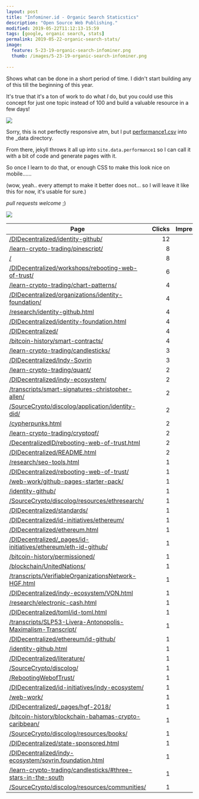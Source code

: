 ```yaml
---
layout: post
title: "Infominer.id - Organic Search Staticstics"
description: "Open Source Web Publishing."
modified: 2019-05-22T11:12:13-15:59
tags: [google, organic search, stats]
permalink: 2019-05-22-organic-search-stats/
image:
  feature: 5-23-19-organic-search-infominer.png
  thumb: /images/5-23-19-organic-search-infominer.png
  
---
```


Shows what can be done in a short period of time.  I didn't start building any of this till the beginning of this year. 

It's true that it's a ton of work to do what *I* do, but you could use this concept for just one topic instead of 100 and build a valuable resource in a few days!

![](https://imgur.com/6Y8OoJq.png)

Sorry, this is not perfectly responsive atm, but I put [performance1.csv](https://infominer.id/web-work/_data/performance1.csv) into the _data directory.

From there, jekyll throws it all up into `site.data.performance1` so I can call it with a bit of code and generate pages with it. 

So once I learn to do that, or enough CSS to make this look nice on mobile......

(wow, yeah.. every attempt to make it better does not... so I will leave it like this for now, it's usable for sure.)

*pull requests welcome* ;)

![](https://infominer.id/web-work/images/5-23-19-organic-search-infominer.png)



<table class="table table-bordered table-hover table-condensed">
<thead><tr><th title="Field #1">Page</th>
<th title="Field #2">Clicks</th>
<th title="Field #3">Impressions</th>
<th title="Field #4">CTR</th>
<th title="Field #5">Position</th>
</tr></thead>
<tbody><tr>
<td><a href="https://infominer.id/DIDecentralized/identity-github/">/DIDecentralized/identity-github/</a></td>
<td align="right">12</td>
<td align="right">586</td>
<td>2.05%</td>
<td align="right">23.57</td>
</tr>
<tr>
<td><a href="https://infominer.id/learn-crypto-trading/pinescript/">/learn-crypto-trading/pinescript/</a></td>
<td align="right">8</td>
<td align="right">278</td>
<td>2.88%</td>
<td align="right">24.7</td>
</tr>
<tr>
<td><a href="https://infominer.id/">/</a></td>
<td align="right">8</td>
<td align="right">196</td>
<td>4.08%</td>
<td align="right">31.97</td>
</tr>
<tr>
<td><a href="https://infominer.id/DIDecentralized/workshops/rebooting-web-of-trust/">/DIDecentralized/workshops/rebooting-web-of-trust/</a></td>
<td align="right">6</td>
<td align="right">121</td>
<td>4.96%</td>
<td align="right">26.83</td>
</tr>
<tr>
<td><a href="https://infominer.id/learn-crypto-trading/chart-patterns/">/learn-crypto-trading/chart-patterns/</a></td>
<td align="right">4</td>
<td align="right">329</td>
<td>1.22%</td>
<td align="right">36.47</td>
</tr>
<tr>
<td><a href="https://infominer.id/DIDecentralized/organizations/identity-foundation/">/DIDecentralized/organizations/identity-foundation/</a></td>
<td align="right">4</td>
<td align="right">244</td>
<td>1.64%</td>
<td align="right">12.92</td>
</tr>
<tr>
<td><a href="https://infominer.id/research/identity-github.html">/research/identity-github.html</a></td>
<td align="right">4</td>
<td align="right">109</td>
<td>3.67%</td>
<td align="right">23.19</td>
</tr>
<tr>
<td><a href="https://infominer.id/DIDecentralized/identity-foundation.html">/DIDecentralized/identity-foundation.html</a></td>
<td align="right">4</td>
<td align="right">62</td>
<td>6.45%</td>
<td align="right">16.02</td>
</tr>
<tr>
<td><a href="https://infominer.id/DIDecentralized/">/DIDecentralized/</a></td>
<td align="right">4</td>
<td align="right">57</td>
<td>7.02%</td>
<td align="right">23.58</td>
</tr>
<tr>
<td><a href="https://infominer.id/bitcoin-history/smart-contracts/">/bitcoin-history/smart-contracts/</a></td>
<td align="right">4</td>
<td align="right">31</td>
<td>12.9%</td>
<td align="right">31.03</td>
</tr>
<tr>
<td><a href="https://infominer.id/learn-crypto-trading/candlesticks/">/learn-crypto-trading/candlesticks/</a></td>
<td align="right">3</td>
<td align="right">282</td>
<td>1.06%</td>
<td align="right">46.93</td>
</tr>
<tr>
<td><a href="https://infominer.id/DIDecentralized/Indy-Sovrin">/DIDecentralized/Indy-Sovrin</a></td>
<td align="right">3</td>
<td align="right">61</td>
<td>4.92%</td>
<td align="right">15.28</td>
</tr>
<tr>
<td><a href="https://infominer.id/learn-crypto-trading/quant/">/learn-crypto-trading/quant/</a></td>
<td align="right">2</td>
<td align="right">151</td>
<td>1.32%</td>
<td align="right">50.6</td>
</tr>
<tr>
<td><a href="https://infominer.id/DIDecentralized/indy-ecosystem/">/DIDecentralized/indy-ecosystem/</a></td>
<td align="right">2</td>
<td align="right">136</td>
<td>1.47%</td>
<td align="right">21.11</td>
</tr>
<tr>
<td><a href="https://infominer.id/transcripts/smart-signatures-christopher-allen/">/transcripts/smart-signatures-christopher-allen/</a></td>
<td align="right">2</td>
<td align="right">119</td>
<td>1.68%</td>
<td align="right">16.18</td>
</tr>
<tr>
<td><a href="https://infominer.id/SourceCrypto/discolog/application/identity-did/">/SourceCrypto/discolog/application/identity-did/</a></td>
<td align="right">2</td>
<td align="right">100</td>
<td>2%</td>
<td align="right">66.88</td>
</tr>
<tr>
<td><a href="https://infominer.id/cypherpunks.html">/cypherpunks.html</a></td>
<td align="right">2</td>
<td align="right">69</td>
<td>2.9%</td>
<td align="right">50.93</td>
</tr>
<tr>
<td><a href="https://infominer.id/learn-crypto-trading/cryptoqf/">/learn-crypto-trading/cryptoqf/</a></td>
<td align="right">2</td>
<td align="right">26</td>
<td>7.69%</td>
<td align="right">7.81</td>
</tr>
<tr>
<td><a href="https://infominer.id/DecentralizedID/rebooting-web-of-trust.html">/DecentralizedID/rebooting-web-of-trust.html</a></td>
<td align="right">2</td>
<td align="right">23</td>
<td>8.7%</td>
<td align="right">21.83</td>
</tr>
<tr>
<td><a href="https://infominer.id/DIDecentralized/README.html">/DIDecentralized/README.html</a></td>
<td align="right">2</td>
<td align="right">14</td>
<td>14.29%</td>
<td align="right">12.43</td>
</tr>
<tr>
<td><a href="https://infominer.id/research/seo-tools.html">/research/seo-tools.html</a></td>
<td align="right">1</td>
<td align="right">270</td>
<td>0.37%</td>
<td align="right">53.4</td>
</tr>
<tr>
<td><a href="https://infominer.id/DIDecentralized/rebooting-web-of-trust/">/DIDecentralized/rebooting-web-of-trust/</a></td>
<td align="right">1</td>
<td align="right">156</td>
<td>0.64%</td>
<td align="right">28.54</td>
</tr>
<tr>
<td><a href="https://infominer.id/web-work/github-pages-starter-pack/">/web-work/github-pages-starter-pack/</a></td>
<td align="right">1</td>
<td align="right">147</td>
<td>0.68%</td>
<td align="right">25.11</td>
</tr>
<tr>
<td><a href="https://infominer.id/identity-github/">/identity-github/</a></td>
<td align="right">1</td>
<td align="right">109</td>
<td>0.92%</td>
<td align="right">29.57</td>
</tr>
<tr>
<td><a href="https://infominer.id/SourceCrypto/discolog/resources/ethresearch/">/SourceCrypto/discolog/resources/ethresearch/</a></td>
<td align="right">1</td>
<td align="right">78</td>
<td>1.28%</td>
<td align="right">9.92</td>
</tr>
<tr>
<td><a href="https://infominer.id/DIDecentralized/standards/">/DIDecentralized/standards/</a></td>
<td align="right">1</td>
<td align="right">76</td>
<td>1.32%</td>
<td align="right">29.62</td>
</tr>
<tr>
<td><a href="https://infominer.id/DIDecentralized/id-initiatives/ethereum/">/DIDecentralized/id-initiatives/ethereum/</a></td>
<td align="right">1</td>
<td align="right">60</td>
<td>1.67%</td>
<td align="right">23.53</td>
</tr>
<tr>
<td><a href="https://infominer.id/DIDecentralized/ethereum.html">/DIDecentralized/ethereum.html</a></td>
<td align="right">1</td>
<td align="right">59</td>
<td>1.69%</td>
<td align="right">26.78</td>
</tr>
<tr>
<td><a href="https://infominer.id/DIDecentralized/_pages/id-initiatives/ethereum/eth-id-github/">/DIDecentralized/_pages/id-initiatives/ethereum/eth-id-github/</a></td>
<td align="right">1</td>
<td align="right">56</td>
<td>1.79%</td>
<td align="right">9.73</td>
</tr>
<tr>
<td><a href="https://infominer.id/bitcoin-history/permissioned/">/bitcoin-history/permissioned/</a></td>
<td align="right">1</td>
<td align="right">53</td>
<td>1.89%</td>
<td align="right">55.32</td>
</tr>
<tr>
<td><a href="https://infominer.id/blockchain/UnitedNations/">/blockchain/UnitedNations/</a></td>
<td align="right">1</td>
<td align="right">48</td>
<td>2.08%</td>
<td align="right">65.44</td>
</tr>
<tr>
<td><a href="https://infominer.id/transcripts/VerifiableOrganizationsNetwork-HGF.html">/transcripts/VerifiableOrganizationsNetwork-HGF.html</a></td>
<td align="right">1</td>
<td align="right">33</td>
<td>3.03%</td>
<td align="right">13.12</td>
</tr>
<tr>
<td><a href="https://infominer.id/DIDecentralized/indy-ecosystem/VON.html">/DIDecentralized/indy-ecosystem/VON.html</a></td>
<td align="right">1</td>
<td align="right">26</td>
<td>3.85%</td>
<td align="right">17.54</td>
</tr>
<tr>
<td><a href="https://infominer.id/research/electronic-cash.html">/research/electronic-cash.html</a></td>
<td align="right">1</td>
<td align="right">26</td>
<td>3.85%</td>
<td align="right">48.81</td>
</tr>
<tr>
<td><a href="https://infominer.id/DIDecentralized/toml/id-toml.html">/DIDecentralized/toml/id-toml.html</a></td>
<td align="right">1</td>
<td align="right">25</td>
<td>4%</td>
<td align="right">32.16</td>
</tr>
<tr>
<td><a href="https://infominer.id/transcripts/SLP53-Livera-Antonopolis-Maximalism-Transcript/">/transcripts/SLP53-Livera-Antonopolis-Maximalism-Transcript/</a></td>
<td align="right">1</td>
<td align="right">22</td>
<td>4.55%</td>
<td align="right">17.55</td>
</tr>
<tr>
<td><a href="https://infominer.id/DIDecentralized/ethereum/id-github/">/DIDecentralized/ethereum/id-github/</a></td>
<td align="right">1</td>
<td align="right">21</td>
<td>4.76%</td>
<td align="right">23.24</td>
</tr>
<tr>
<td><a href="https://infominer.id/identity-github.html">/identity-github.html</a></td>
<td align="right">1</td>
<td align="right">20</td>
<td>5%</td>
<td align="right">16.1</td>
</tr>
<tr>
<td><a href="https://infominer.id/DIDecentralized/literature/">/DIDecentralized/literature/</a></td>
<td align="right">1</td>
<td align="right">20</td>
<td>5%</td>
<td align="right">39.25</td>
</tr>
<tr>
<td><a href="https://infominer.id/SourceCrypto/discolog/">/SourceCrypto/discolog/</a></td>
<td align="right">1</td>
<td align="right">18</td>
<td>5.56%</td>
<td align="right">19.06</td>
</tr>
<tr>
<td><a href="https://infominer.id/RebootingWebofTrust/">/RebootingWebofTrust/</a></td>
<td align="right">1</td>
<td align="right">14</td>
<td>7.14%</td>
<td align="right">9.43</td>
</tr>
<tr>
<td><a href="https://infominer.id/DIDecentralized/id-initiatives/indy-ecosystem/">/DIDecentralized/id-initiatives/indy-ecosystem/</a></td>
<td align="right">1</td>
<td align="right">14</td>
<td>7.14%</td>
<td align="right">29.86</td>
</tr>
<tr>
<td><a href="https://infominer.id/web-work/">/web-work/</a></td>
<td align="right">1</td>
<td align="right">11</td>
<td>9.09%</td>
<td align="right">20.18</td>
</tr>
<tr>
<td><a href="https://infominer.id/DIDecentralized/_pages/hgf-2018/">/DIDecentralized/_pages/hgf-2018/</a></td>
<td align="right">1</td>
<td align="right">10</td>
<td>10%</td>
<td align="right">22.6</td>
</tr>
<tr>
<td><a href="https://infominer.id/bitcoin-history/blockchain-bahamas-crypto-caribbean/">/bitcoin-history/blockchain-bahamas-crypto-caribbean/</a></td>
<td align="right">1</td>
<td align="right">9</td>
<td>11.11%</td>
<td align="right">53.78</td>
</tr>
<tr>
<td><a href="https://infominer.id/SourceCrypto/discolog/resources/books/">/SourceCrypto/discolog/resources/books/</a></td>
<td align="right">1</td>
<td align="right">7</td>
<td>14.29%</td>
<td align="right">25.29</td>
</tr>
<tr>
<td><a href="https://infominer.id/DIDecentralized/state-sponsored.html">/DIDecentralized/state-sponsored.html</a></td>
<td align="right">1</td>
<td align="right">6</td>
<td>16.67%</td>
<td align="right">35.67</td>
</tr>
<tr>
<td><a href="https://infominer.id/DIDecentralized/indy-ecosystem/sovrin.foundation.html">/DIDecentralized/indy-ecosystem/sovrin.foundation.html</a></td>
<td align="right">1</td>
<td align="right">5</td>
<td>20%</td>
<td align="right">26.8</td>
</tr>
<tr>
<td><a href="https://infominer.id/learn-crypto-trading/candlesticks/#three-stars-in-the-south">/learn-crypto-trading/candlesticks/#three-stars-in-the-south</a></td>
<td align="right">1</td>
<td align="right">5</td>
<td>20%</td>
<td align="right">38.2</td>
</tr>
<tr>
<td><a href="https://infominer.id/SourceCrypto/discolog/resources/communities/">/SourceCrypto/discolog/resources/communities/</a></td>
<td align="right">1</td>
<td align="right">4</td>
<td>25%</td>
<td align="right">3.25</td>
</tr>
</tbody></table>